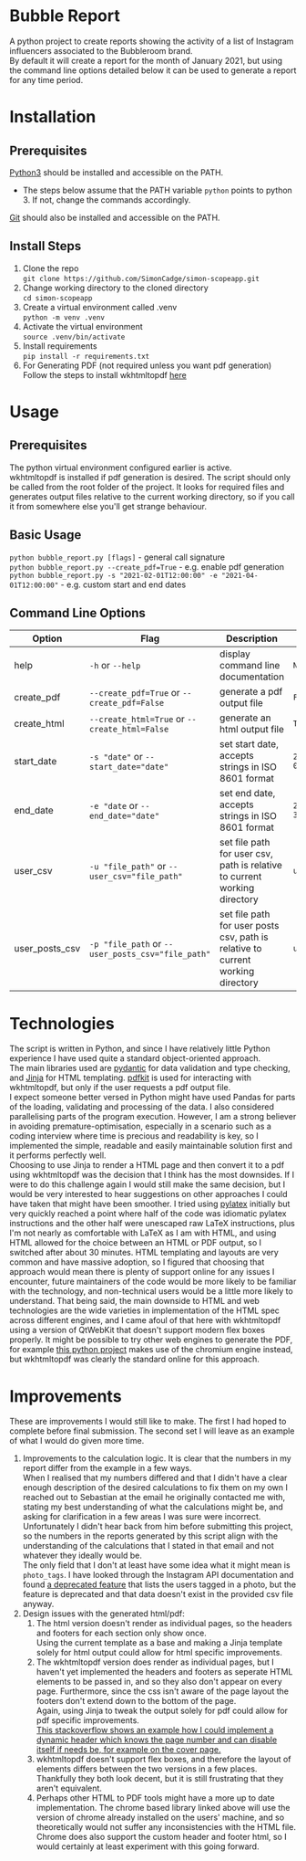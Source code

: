 # Bubble Report
A python project to create reports showing the activity of a list of Instagram influencers associated to the Bubbleroom brand.  
By default it will create a report for the month of January 2021, but using the command line options detailed below it can be used to generate a report for any time period.

# Installation
## Prerequisites
[Python3](https://www.python.org/downloads/) should be installed and accessible on the PATH.  
* The steps below assume that the PATH variable `python` points to python 3. If not, change the commands accordingly.  

[Git](https://git-scm.com/book/en/v2/Getting-Started-Installing-Git) should also be installed and accessible on the PATH.
## Install Steps
1. Clone the repo  
    `git clone https://github.com/SimonCadge/simon-scopeapp.git`
2. Change working directory to the cloned directory  
    `cd simon-scopeapp`
3. Create a virtual environment called .venv  
    `python -m venv .venv`
4. Activate the virtual environment  
    `source .venv/bin/activate`
5. Install requirements  
    `pip install -r requirements.txt`
6. For Generating PDF (not required unless you want pdf generation)  
    Follow the steps to install wkhtmltopdf [here](https://github.com/JazzCore/python-pdfkit/wiki/Installing-wkhtmltopdf)

# Usage
## Prerequisites
The python virtual environment configured earlier is active.  
wkhtmltopdf is installed if pdf generation is desired.
The script should only be called from the root folder of the project. It looks for required files and generates output files relative to the current working directory, so if you call it from somewhere else you'll get strange behaviour.
## Basic Usage
`python bubble_report.py [flags]` - general call signature  
`python bubble_report.py --create_pdf=True` - e.g. enable pdf generation  
`python bubble_report.py -s "2021-02-01T12:00:00" -e "2021-04-01T12:00:00"` - e.g. custom start and end dates  
## Command Line Options
| Option | Flag | Description | Default |
| --- | --- | --- | --- |
| help | `-h` or `--help` | display command line documentation| `N/A` |
| create_pdf | `--create_pdf=True` or `--create_pdf=False` | generate a pdf output file | `False` |
| create_html | `--create_html=True` or `--create_html=False` | generate an html output file | `True` |
| start_date | `-s "date"` or `--start_date="date"` | set start date, accepts strings in ISO 8601 format | `2021-01-01T00:00:00` |
| end_date | `-e "date` or `--end_date="date"` | set end date, accepts strings in ISO 8601 format | `2021-01-31T23:59:59` |
| user_csv | `-u "file_path"` or `--user_csv="file_path"` | set file path for user csv, path is relative to current working directory | `users.csv` |
| user_posts_csv | `-p "file_path` or `--user_posts_csv="file_path"` | set file path for user posts csv, path is relative to current working directory | `user_posts.csv` |

# Technologies
The script is written in Python, and since I have relatively little Python experience I have used quite a standard object-oriented approach.  
The main libraries used are [pydantic](https://docs.pydantic.dev/latest/) for data validation and type checking, and [Jinja](https://jinja.palletsprojects.com/en/3.1.x/) for HTML templating. [pdfkit](https://pypi.org/project/pdfkit/) is used for interacting with wkhtmltopdf, but only if the user requests a pdf output file.  
I expect someone better versed in Python might have used Pandas for parts of the loading, validating and processing of the data. I also considered parallelising parts of the program execution. However, I am a strong believer in avoiding premature-optimisation, especially in a scenario such as a coding interview where time is precious and readability is key, so I implemented the simple, readable and easily maintainable solution first and it performs perfectly well.  
Choosing to use Jinja to render a HTML page and then convert it to a pdf using wkhtmltopdf was the decision that I think has the most downsides. If I were to do this challenge again I would still make the same decision, but I would be very interested to hear suggestions on other approaches I could have taken that might have been smoother. I tried using [pylatex](https://jeltef.github.io/PyLaTeX/current/) initially but very quickly reached a point where half of the code was idiomatic pylatex instructions and the other half were unescaped raw LaTeX instructions, plus I'm not nearly as comfortable with LaTeX as I am with HTML, and using HTML allowed for the choice between an HTML or PDF output, so I switched after about 30 minutes. HTML templating and layouts are very common and have massive adoption, so I figured that choosing that approach would mean there is plenty of support online for any issues I encounter, future maintainers of the code would be more likely to be familiar with the technology, and non-technical users would be a little more likely to understand. That being said, the main downside to HTML and web technologies are the wide varieties in implementation of the HTML spec across different engines, and I came afoul of that here with wkhtmltopdf using a version of QtWebKit that doesn't support modern flex boxes properly. It might be possible to try other web engines to generate the PDF, for example [this python project](https://pypi.org/project/pyhtml2pdf/) makes use of the chromium engine instead, but wkhtmltopdf was clearly the standard online for this approach.

# Improvements
These are improvements I would still like to make. The first I had hoped to complete before final submission. The second set I will leave as an example of what I would do given more time.
1. Improvements to the calculation logic. It is clear that the numbers in my report differ from the example in a few ways.  
When I realised that my numbers differed and that I didn't have a clear enough description of the desired calculations to fix them on my own I reached out to Sebastian at the email he originally contacted me with, stating my best understanding of what the calculations might be, and asking for clarification in a few areas I was sure were incorrect. Unfortunately I didn't hear back from him before submitting this project, so the numbers in the reports generated by this script align with the understanding of the calculations that I stated in that email and not whatever they ideally would be.  
The only field that I don't at least have some idea what it might mean is `photo_tags`. I have looked through the Instagram API documentation and found [a deprecated feature](https://developers.facebook.com/docs/graph-api/reference/v17.0/photo/tags) that lists the users tagged in a photo, but the feature is deprecated and that data doesn't exist in the provided csv file anyway.
2. Design issues with the generated html/pdf:
    1. The html version doesn't render as individual pages, so the headers and footers for each section only show once.  
    Using the current template as a base and making a Jinja template solely for html output could allow for html specific improvements.
    2. The wkhtmltopdf version does render as individual pages, but I haven't yet implemented the headers and footers as seperate HTML elements to be passed in, and so they also don't appear on every page. Furthermore, since the css isn't aware of the page layout the footers don't extend down to the bottom of the page.  
    Again, using Jinja to tweak the output solely for pdf could allow for pdf specific improvements.  
    [This stackoverflow shows an example how I could implement a dynamic header which knows the page number and can disable itself if needs be, for example on the cover page.](https://stackoverflow.com/questions/11948158/wkhtmltopdf-how-to-disable-header-on-the-first-page)
    3. wkhtmltopdf doesn't support flex boxes, and therefore the layout of elements differs between the two versions in a few places. Thankfully they both look decent, but it is still frustrating that they aren't equivalent.
    4. Perhaps other HTML to PDF tools might have a more up to date implementation. The chrome based library linked above will use the version of chrome already installed on the users' machine, and so theoretically would not suffer any inconsistencies with the HTML file. Chrome does also support the custom header and footer html, so I would certainly at least experiment with this going forward.